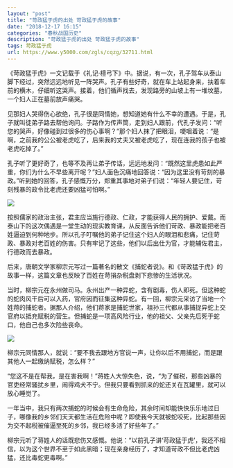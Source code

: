 ```yaml
---
layout: "post"
title: "苛政猛于虎的出处 苛政猛于虎的故事"
date: "2018-12-17 16:15"
categories: "春秋战国历史"
description: "苛政猛于虎的出处 苛政猛于虎的故事"
tags: 苛政猛于虎
url: https://www.y5000.com/zgls/cqzg/32711.html
---
```






《苛政猛于虎》一文记载于《礼记·檀弓下》中。据说，有一次，孔子驾车从泰山脚下经过，突然远远地听见一阵哭声。孔子有些好奇，就在车上站起身来，扶着车前的横木，仔细听这哭声。接着，他们循声找去，发现路旁的山坡上有一堆坟墓，一个妇人正在墓前放声痛哭。

见那妇人哭得伤心欲绝，孔子很是同情她，想知道她有什么不幸的遭遇。于是，孔子就叫徒弟子路去帮他询问。子路作为传声筒，走到妇人跟前，代孔子发问：“听您的哭声，好像碰到过很多的伤心事啊？”那个妇人抹了把眼泪，哽咽着说：“是啊，之前我的公公被老虎吃了，后来我的丈夫又被老虎吃了，现在连我的孩子也被老虎吃掉了。”

孔子听了更好奇了，也等不及再让弟子传话，远远地发问：“既然这里虎患如此严重，你们为什么不早些离开呢？”妇人面色沉痛地回答说：“因为这里没有苛刻的暴政。”听到她的回答，孔子感慨万分，郑重其事地对弟子们说：“年轻人要记住，苛刻残暴的政令比老虎还要凶猛可怕啊。”

![](https://img.y5000.com/uploads/allimg/180911/14-1P911091P3641.jpg)

按照儒家的政治主张，君主应当施行德政、仁政，才能获得人民的拥护、爱戴。而泰山下的这次偶遇是一堂生动的现实教育课，从反面告诉他们苛政、暴政能把老百姓逼迫到何种地步。所以孔子叮嘱他的弟子记住这个妇人的眼泪和悲痛，记住苛政、暴政对老百姓的伤害。只有牢记了这些，他们以后出仕为官，才能辅佐君主，行德政而去暴政。

后来，唐朝文学家柳宗元写过一篇著名的散文《捕蛇者说》。和《苛政猛于虎》的故事一样，这篇文章也反映了百姓在苛捐杂税盘剥下悲惨的生活状况。

当时，柳宗元在永州做司马。永州出产一种异蛇，含有剧毒，伤人即死。但这种蛇的蛇肉风干后可以入药，官府因而征集这种异蛇。有一回，柳宗元采访了当地一个姓蒋的捕蛇者。据那人介绍，他们蒋家是捕蛇世家，祖孙三代都从事捕捉异蛇上交官府以抵充赋税的营生。但捕蛇是一项高风险行业，他的祖父、父亲先后死于蛇口，他自己也多次险些丧命。

![](https://img.y5000.com/uploads/allimg/180911/14-1P911091R5609.jpg)

柳宗元同情那人，就说：“要不我去跟地方官说一声，让你以后不用捕蛇，而是跟其他人一起缴纳赋税，怎么样？”

“您这不是在帮我，是在害我啊！”蒋姓人大惊失色，说，“为了催税，那些凶暴的官吏经常骚扰乡里，闹得鸡犬不宁。但我只要看到抓来的蛇还关在瓦罐里，就可以放心睡觉了。

一年当中，我只有两次捕蛇的时候会有生命危险，其余时间却能快快乐乐地过日子，哪像我的乡邻们天天都生活在危险中呢？即使我今天就被蛇咬死，比起那些因为交不起税被催逼至死的乡邻，我已经多活了好些年了。”

柳宗元听了蒋姓人的话既悲伤又感慨。他说：“以前孔子讲‘苛政猛于虎’，我还不相信，以为这个世界不至于如此黑暗；现在亲身经历了，才知道苛政不但比老虎凶猛，还比毒蛇更毒啊。”
